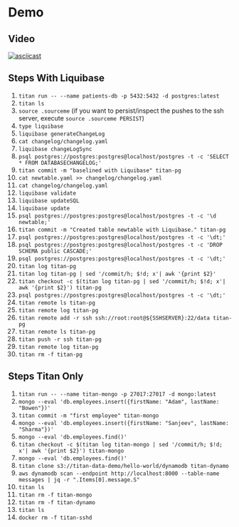 # Demo

## Video

[![asciicast](https://asciinema.org/a/273133.svg)](https://asciinema.org/a/273133)

## Steps With Liquibase

1. `titan run -- --name patients-db -p 5432:5432 -d postgres:latest`
2. `titan ls`
3. `source .sourceme` (if you want to persist/inspect the pushes to the ssh server, execute `source .sourceme PERSIST`)
4. `type liquibase`
5. `liquibase generateChangeLog`
6. `cat changelog/changelog.yaml`
7. `liquibase changeLogSync`
8. `psql postgres://postgres:postgres@localhost/postgres -t -c 'SELECT * FROM DATABASECHANGELOG;'`
9. `titan commit -m "baselined with Liquibase" titan-pg`
10. `cat newtable.yaml >> changelog/changelog.yaml`
11. `cat changelog/changelog.yaml`
12. `liquibase validate`
13. `liquibase updateSQL`
14. `liquibase update`
15. `psql postgres://postgres:postgres@localhost/postgres -t -c '\d newtable;'`
16. `titan commit -m "Created table newtable with Liquibase." titan-pg`
17. `psql postgres://postgres:postgres@localhost/postgres -t -c '\dt;'`
18. `psql postgres://postgres:postgres@localhost/postgres -t -c 'DROP SCHEMA public CASCADE;'`
19. `psql postgres://postgres:postgres@localhost/postgres -t -c '\dt;'`
20. `titan log titan-pg`
21. `titan log titan-pg | sed '/commit/h; $!d; x'| awk '{print $2}'`
22. `titan checkout -c $(titan log titan-pg | sed '/commit/h; $!d; x'| awk '{print $2}') titan-pg`
23. `psql postgres://postgres:postgres@localhost/postgres -t -c '\dt;'`
24. `titan remote ls titan-pg`
25. `titan remote log titan-pg`
26. `titan remote add -r ssh ssh://root:root@${SSHSERVER}:22/data titan-pg`
27. `titan remote ls titan-pg`
28. `titan push -r ssh titan-pg`
29. `titan remote log titan-pg`
30. `titan rm -f titan-pg`

## Steps Titan Only

1. `titan run -- --name titan-mongo -p 27017:27017 -d mongo:latest`
2. `mongo --eval 'db.employees.insert({firstName: "Adam", lastName: "Bowen"})'`
3. `titan commit -m "first employee" titan-mongo`
4. `mongo --eval 'db.employees.insert({firstName: "Sanjeev", lastName: "Sharma"})'`
5. `mongo --eval 'db.employees.find()'`
6. `titan checkout -c $(titan log titan-mongo | sed '/commit/h; $!d; x'| awk '{print $2}') titan-mongo`
7. `mongo --eval 'db.employees.find()'`
8. `titan clone s3://titan-data-demo/hello-world/dynamodb titan-dynamo`
9. `aws dynamodb scan --endpoint http://localhost:8000 --table-name messages | jq -r ".Items[0].message.S"`
10. `titan ls`
11. `titan rm -f titan-mongo`
12. `titan rm -f titan-dynamo`
13. `titan ls`
14. `docker rm -f titan-sshd`
